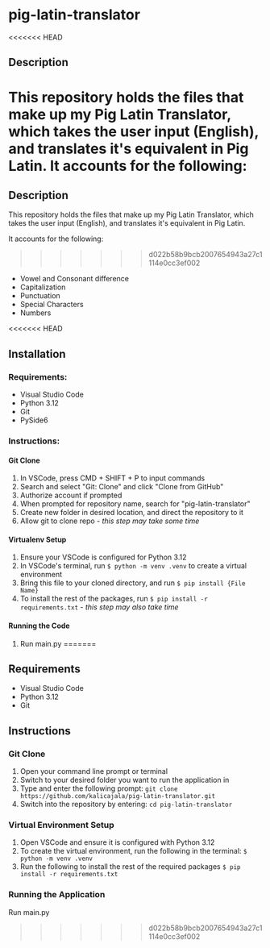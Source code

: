 # pig-latin-translator
<<<<<<< HEAD

## Description
This repository holds the files that make up my Pig Latin Translator, which takes the user input (English), and translates it's equivalent in Pig Latin.
It accounts for the following:
=======
## Description
This repository holds the files that make up my Pig Latin Translator, which takes the user input (English), and translates it's equivalent in Pig Latin.

It accounts for the following:

>>>>>>> d022b58b9bcb2007654943a27c1114e0cc3ef002
- Vowel and Consonant difference
- Capitalization
- Punctuation
- Special Characters
- Numbers

<<<<<<< HEAD
## **Installation**
### Requirements:
* Visual Studio Code
* Python 3.12
* Git
* PySide6

### Instructions: 

#### Git Clone
1. In VSCode, press CMD + SHIFT + P to input commands
2. Search and select "Git: Clone" and click "Clone from GitHub"
3. Authorize account if prompted
4. When prompted for repository name, search for "pig-latin-translator"
5. Create new folder in desired location, and direct the repository to it
6. Allow git to clone repo - *this step may take some time*

#### Virtualenv Setup
1. Ensure your VSCode is configured for Python 3.12
2. In VSCode's terminal, run `$ python -m venv .venv` to create a virtual environment
3. Bring this file to your cloned directory, and run `$ pip install {File Name}`
4. To install the rest of the packages, run `$ pip install -r requirements.txt` - *this step may also take time*
#### Running the Code
1. Run main.py 
=======
## Requirements
- Visual Studio Code
- Python 3.12
- Git

## Instructions
### Git Clone
1. Open your command line prompt or terminal
2. Switch to your desired folder you want to run the application in
3. Type and enter the following prompt: `git clone https://github.com/kalicajala/pig-latin-translator.git`
4. Switch into the repository by entering: `cd pig-latin-translator`

### Virtual Environment Setup
1. Open VSCode and ensure it is configured with Python 3.12
2. To create the virtual environment, run the following in the terminal: `$ python -m venv .venv`
3. Run the following to install the rest of the required packages `$ pip install -r requirements.txt`

### Running the Application
Run main.py
>>>>>>> d022b58b9bcb2007654943a27c1114e0cc3ef002

